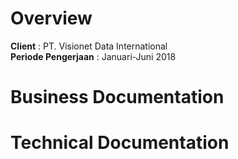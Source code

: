 <!-- TITLE: Autodebet -->
<!-- SUBTITLE: A quick summary of Autodebet -->

# Overview
**Client** : PT. Visionet Data International    
**Periode Pengerjaan** : Januari-Juni 2018

# Business Documentation

# Technical Documentation